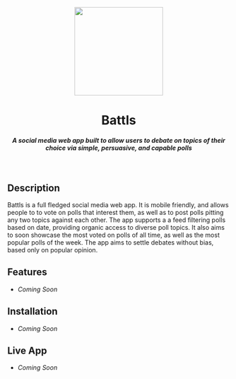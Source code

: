 
<p align="center"><img width="200" src="https://dl.dropboxusercontent.com/s/06ktendvlyv88mv/Untitled.png?dl=0"></p>
<h1 align="center">Battls</h1>
<h5 align="center">A social media web app built to allow users to debate on topics of their choice via simple, persuasive, and capable polls</h5>
<br />

## Description
Battls is a full fledged social media web app. It is mobile friendly, and allows people to to vote on polls that interest them, as well as to post polls pitting any two topics against each other. The app supports a a feed filtering polls based on date, providing organic access to diverse poll topics. It also aims to soon showcase the most voted on polls of all time, as well as the most popular polls of the week. The app aims to settle debates without bias, based only on popular opinion.

## Features
* _Coming Soon_

## Installation
* _Coming Soon_

## Live App
* _Coming Soon_
